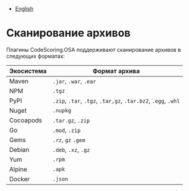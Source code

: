 - [English](../../osa/archives.en/)

# Сканирование архивов

Плагины CodeScoring.OSA поддерживают сканирование архивов в следующих форматах:

| Экосистема | Формат архива                                                 |
| ---------- | ------------------------------------------------------------- |
| Maven      | `.jar`, `.war`, `.ear`                                        |
| NPM        | `.tgz`                                                        |
| PyPI       | `.zip`, `.tar`, `.tgz`, `.tar,gz`, `.tar.bz2`, `.egg`, `.whl` |
| Nuget      | `.nupkg`                                                      |
| Cocoapods  | `.tar.gz`, `.zip`                                             |
| Go         | `.mod`, `.zip`                                                |
| Gems       | `.rz`, `gz` `.gem`                                            |
| Debian     | `.deb`, `.xz`, `.gz`                                          |
| Yum        | `.rpm`                                                        |
| Alpine     | `.apk`                                                        |
| Docker     | `.json`                                                       |
